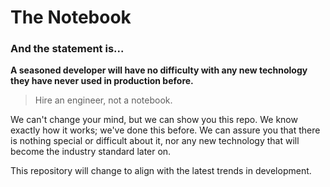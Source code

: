 # The Notebook

### And the statement is...

**A seasoned developer will have no difficulty with any new technology they have never used in production before.**

> Hire an engineer, not a notebook.

We can't change your mind, but we can show you this repo.
We know exactly how it works; we've done this before. We can assure you that there is nothing special or difficult about it, nor any new technology that will become the industry standard later on.

This repository will change to align with the latest trends in development.
